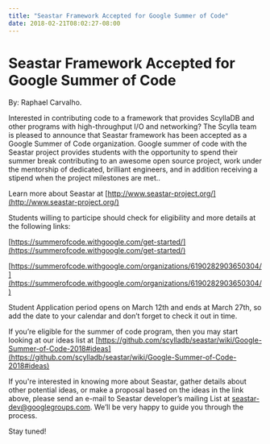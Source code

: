 ```yaml
---
title: "Seastar Framework Accepted for Google Summer of Code"
date: 2018-02-21T08:02:27-08:00
---
```

# Seastar Framework Accepted for Google Summer of Code

By: Raphael Carvalho.

Interested in contributing code to a framework that provides ScyllaDB and other programs with high-throughput I/O and networking? The Scylla team is pleased to announce that Seastar framework has been accepted as a Google Summer of Code organization. Google summer of code with the Seastar project provides students with the opportunity to spend their summer break contributing to an awesome open source project, work under the mentorship of dedicated, brilliant engineers, and in addition receiving a stipend when the project milestones are met..

Learn more about Seastar at [http://www.seastar-project.org/](http://www.seastar-project.org/)

Students willing to participe should check for eligibility and more details at the following links:

[https://summerofcode.withgoogle.com/get-started/](https://summerofcode.withgoogle.com/get-started/)

[https://summerofcode.withgoogle.com/organizations/6190282903650304/](https://summerofcode.withgoogle.com/organizations/6190282903650304/)

Student Application period opens on March 12th and ends at March 27th, so add the date to your calendar and don’t forget to check it out in time.

If you’re eligible for the summer of code program, then you may start looking at our ideas list at [https://github.com/scylladb/seastar/wiki/Google-Summer-of-Code-2018#ideas](https://github.com/scylladb/seastar/wiki/Google-Summer-of-Code-2018#ideas)

If you're interested in knowing more about Seastar, gather details about other potential ideas, or make a proposal based on the ideas in the link above, please send an e-mail to Seastar developer’s mailing List at seastar-dev@googlegroups.com. We’ll be very happy to guide you through the process.

Stay tuned!

